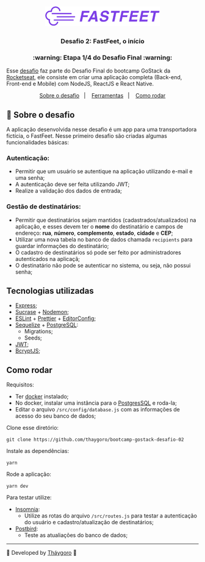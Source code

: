 <h1 align="center">
  <img alt="Fastfeet" title="Fastfeet" src="./logo.png" width="300px" />
</h1>

<h3 align="center">
  Desafio 2: FastFeet, o início
</h3>

<h3 align="center">
  :warning: Etapa 1/4 do Desafio Final :warning:
</h3>

Esse [desafio](https://github.com/Rocketseat/bootcamp-gostack-desafio-02) faz parte do Desafio Final do bootcamp GoStack da [Rocketseat](https://rocketseat.com.br/), ele consiste em criar uma aplicação completa (Back-end, Front-end e Mobile) com NodeJS, ReactJS e React Native.

<p align="center">
  <a href="#rocket-sobre-o-desafio">Sobre o desafio</a>&nbsp;&nbsp;&nbsp;|&nbsp;&nbsp;&nbsp;
  <a href="#tecnologias-utilizadas">Ferramentas</a>&nbsp;&nbsp;&nbsp;|&nbsp;&nbsp;&nbsp;
  <a href="#como-rodar">Como rodar</a>
</p>

## :rocket: **Sobre o desafio**

A aplicação desenvolvida nesse desafio é um app para uma transportadora fictícia, o FastFeet. Nesse primeiro desafio são criadas algumas funcionalidades básicas:

### Autenticação:

- Permitir que um usuário se autentique na aplicação utilizando e-mail e uma senha;
- A autenticação deve ser feita utilizando JWT;
- Realize a validação dos dados de entrada;

### Gestão de destinatários:

- Permitir que destinatários sejam mantidos (cadastrados/atualizados) na aplicação, e esses devem ter o **nome** do destinatário e campos de endereço: **rua**, **número**, **complemento**, **estado**, **cidade** e **CEP**;
- Utilizar uma nova tabela no banco de dados chamada `recipients` para guardar informações do destinatário;
- O cadastro de destinatários só pode ser feito por administradores autenticados na aplicaçã;
- O destinatário não pode se autenticar no sistema, ou seja, não possui senha;

## **Tecnologias utilizadas**

- [Express](https://expressjs.com/);
- [Sucrase](https://github.com/alangpierce/sucrase) + [Nodemon](https://nodemon.io/);
- [ESLint](https://eslint.org/) + [Prettier](https://prettier.io/) + [EditorConfig](https://editorconfig.org/);
- [Sequelize](https://sequelize.org/) + [PostgreSQL](https://www.postgresql.org/):
  - Migrations;
  - Seeds;
- [JWT](https://jwt.io/);
- [BcryptJS](https://github.com/dcodeIO/bcrypt.js);


## **Como rodar**

Requisitos:
- Ter [docker](https://www.docker.com/) instalado;
- No docker, instalar uma instância para o [PostgresSQL](https://hub.docker.com/_/postgres) e roda-la;
- Editar o arquivo `/src/config/database.js` com as informações de acesso do seu banco de dados;

Clone esse diretório:

    git clone https://github.com/thaygoro/bootcamp-gostack-desafio-02

Instale as dependências:

    yarn

Rode a aplicação:

    yarn dev

Para testar utilize:
- [Insomnia](https://insomnia.rest/):
  - Utilize as rotas do arquivo `/src/routes.js` para testar a autenticação do usuário e cadastro/atualização de destinatários;
- [Postbird](https://github.com/Paxa/postbird):
  - Teste as atualiações do banco de dados;

---

:rocket: Developed by [Tháygoro](https://github.com/thaygoro) :rocket:
